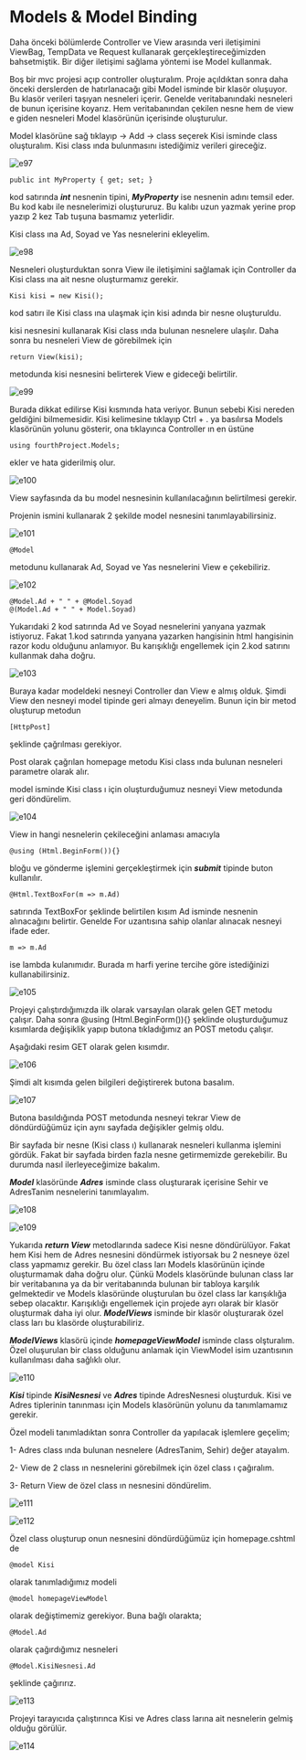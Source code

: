 **Models & Model Binding**
================================

Daha önceki bölümlerde Controller ve View arasında veri iletişimini ViewBag, TempData ve Request kullanarak gerçekleştireceğimizden bahsetmiştik. Bir diğer iletişimi sağlama yöntemi ise Model kullanmak.

Boş bir mvc projesi açıp controller oluşturalım. Proje açıldıktan sonra daha önceki derslerden de hatırlanacağı gibi Model isminde bir klasör oluşuyor. Bu klasör verileri taşıyan nesneleri içerir. Genelde veritabanındaki nesneleri de bunun içerisine koyarız. Hem veritabanından çekilen nesne hem de view e giden nesneleri Model klasörünün içerisinde oluşturulur.

Model klasörüne sağ tıklayıp -> Add -> class seçerek Kisi isminde class oluşturalım. Kisi class ında bulunmasını istediğimiz verileri gireceğiz.

![e97](https://user-images.githubusercontent.com/21074849/40741714-d201cc26-6454-11e8-8da5-9442f5a44400.png)

~~~~~~~~~~~~~~~~~~~~~~~~~~~~~~~~~~~~~~~~~~~~~~~~~~~~~~~~~~~~~~~~~~~~~~~~~~~~
public int MyProperty { get; set; } 
~~~~~~~~~~~~~~~~~~~~~~~~~~~~~~~~~~~~~~~~~~~~~~~~~~~~~~~~~~~~~~~~~~~~~~~~~~~~

kod satırında ***int*** nesnenin tipini, ***MyProperty***  ise nesnenin adını temsil eder. Bu kod kabı ile nesnelerimizi oluştururuz. Bu kalıbı uzun yazmak yerine prop yazıp 2 kez Tab tuşuna basmamız yeterlidir.
 
Kisi class ına Ad, Soyad ve Yas nesnelerini ekleyelim.

![e98](https://user-images.githubusercontent.com/21074849/40741715-d2443cfa-6454-11e8-8883-24c56d7d6490.png)

Nesneleri oluşturduktan sonra View ile iletişimini sağlamak için Controller da Kisi class ına ait nesne oluşturmamız gerekir.

~~~~~~~~~~~~~~~~~~~~~~~~~~~~~~~~~~~~~~~~~~~~~~~~~~~~~~~~~~~~~~~~~~~~~~~~~~~~
Kisi kisi = new Kisi();
~~~~~~~~~~~~~~~~~~~~~~~~~~~~~~~~~~~~~~~~~~~~~~~~~~~~~~~~~~~~~~~~~~~~~~~~~~~~

kod satırı ile Kisi class ına ulaşmak için kisi adında bir nesne oluşturuldu.

kisi nesnesini kullanarak Kisi class ında bulunan nesnelere ulaşılır. Daha sonra bu nesneleri View de görebilmek için 

~~~~~~~~~~~~~~~~~~~~~~~~~~~~~~~~~~~~~~~~~~~~~~~~~~~~~~~~~~~~~~~~~~~~~~~~~~~~
return View(kisi); 
~~~~~~~~~~~~~~~~~~~~~~~~~~~~~~~~~~~~~~~~~~~~~~~~~~~~~~~~~~~~~~~~~~~~~~~~~~~~

metodunda kisi nesnesini belirterek View e gideceği belirtilir.

![e99](https://user-images.githubusercontent.com/21074849/40741716-d27235ba-6454-11e8-9558-188703a0ab77.png)

Burada dikkat edilirse Kisi kısmında hata veriyor. Bunun sebebi Kisi nereden geldiğini bilmemesidir. Kisi kelimesine tıklayıp Ctrl + . ya basılırsa Models klasörünün yolunu gösterir, ona tıklayınca Controller ın en üstüne 

~~~~~~~~~~~~~~~~~~~~~~~~~~~~~~~~~~~~~~~~~~~~~~~~~~~~~~~~~~~~~~~~~~~~~~~~~~~~
using fourthProject.Models;
~~~~~~~~~~~~~~~~~~~~~~~~~~~~~~~~~~~~~~~~~~~~~~~~~~~~~~~~~~~~~~~~~~~~~~~~~~~~

ekler ve hata giderilmiş olur.

![e100](https://user-images.githubusercontent.com/21074849/40741717-d2a4c3ae-6454-11e8-8cdb-2be1746457d5.png)

View sayfasında da bu model nesnesinin kullanılacağının belirtilmesi gerekir.

Projenin ismini kullanarak 2 şekilde model nesnesini tanımlayabilirsiniz.

![e101](https://user-images.githubusercontent.com/21074849/40741718-d30447de-6454-11e8-8716-d964e61c80c2.png)

~~~~~~~~~~~~~~~~~~~~~~~~~~~~~~~~~~~~~~~~~~~~~~~~~~~~~~~~~~~~~~~~~~~~~~~~~~~~
@Model
~~~~~~~~~~~~~~~~~~~~~~~~~~~~~~~~~~~~~~~~~~~~~~~~~~~~~~~~~~~~~~~~~~~~~~~~~~~~

metodunu kullanarak Ad, Soyad ve Yas nesnelerini View e çekebiliriz.

![e102](https://user-images.githubusercontent.com/21074849/40741719-d345e766-6454-11e8-955c-d264ecb2b7f4.png)

~~~~~~~~~~~~~~~~~~~~~~~~~~~~~~~~~~~~~~~~~~~~~~~~~~~~~~~~~~~~~~~~~~~~~~~~~~~~
@Model.Ad + " " + @Model.Soyad
@(Model.Ad + " " + Model.Soyad)
~~~~~~~~~~~~~~~~~~~~~~~~~~~~~~~~~~~~~~~~~~~~~~~~~~~~~~~~~~~~~~~~~~~~~~~~~~~~

Yukarıdaki 2 kod satırında Ad ve Soyad nesnelerini yanyana yazmak istiyoruz. Fakat 1.kod satırında yanyana yazarken hangisinin html hangisinin razor kodu olduğunu anlamıyor. Bu karışıklığı engellemek için 2.kod satırını kullanmak daha doğru.

![e103](https://user-images.githubusercontent.com/21074849/40741721-d3a42862-6454-11e8-853e-05793be7fc5b.png)

Buraya kadar modeldeki nesneyi Controller dan View e almış olduk. Şimdi View den nesneyi model tipinde geri almayı deneyelim. Bunun için bir metod oluşturup metodun 

~~~~~~~~~~~~~~~~~~~~~~~~~~~~~~~~~~~~~~~~~~~~~~~~~~~~~~~~~~~~~~~~~~~~~~~~~~~~
[HttpPost]
~~~~~~~~~~~~~~~~~~~~~~~~~~~~~~~~~~~~~~~~~~~~~~~~~~~~~~~~~~~~~~~~~~~~~~~~~~~~

şeklinde çağrılması gerekiyor.



Post olarak çağrılan homepage metodu Kisi class ında bulunan nesneleri parametre olarak alır. 

model isminde Kisi class ı için oluşturduğumuz nesneyi View metodunda geri döndürelim.

![e104](https://user-images.githubusercontent.com/21074849/40741722-d3d5018a-6454-11e8-8244-de86a6ecdb17.png)

View in hangi nesnelerin çekileceğini anlaması amacıyla 

~~~~~~~~~~~~~~~~~~~~~~~~~~~~~~~~~~~~~~~~~~~~~~~~~~~~~~~~~~~~~~~~~~~~~~~~~~~~
@using (Html.BeginForm()){} 
~~~~~~~~~~~~~~~~~~~~~~~~~~~~~~~~~~~~~~~~~~~~~~~~~~~~~~~~~~~~~~~~~~~~~~~~~~~~

bloğu ve gönderme işlemini gerçekleştirmek için ***submit*** tipinde buton kullanılır.

~~~~~~~~~~~~~~~~~~~~~~~~~~~~~~~~~~~~~~~~~~~~~~~~~~~~~~~~~~~~~~~~~~~~~~~~~~~~
@Html.TextBoxFor(m => m.Ad)
~~~~~~~~~~~~~~~~~~~~~~~~~~~~~~~~~~~~~~~~~~~~~~~~~~~~~~~~~~~~~~~~~~~~~~~~~~~~

satırında TextBoxFor şeklinde belirtilen kısım Ad isminde nesnenin alınacağını  belirtir. Genelde For uzantısına sahip olanlar alınacak nesneyi ifade eder. 

~~~~~~~~~~~~~~~~~~~~~~~~~~~~~~~~~~~~~~~~~~~~~~~~~~~~~~~~~~~~~~~~~~~~~~~~~~~~
m => m.Ad 
~~~~~~~~~~~~~~~~~~~~~~~~~~~~~~~~~~~~~~~~~~~~~~~~~~~~~~~~~~~~~~~~~~~~~~~~~~~~

ise lambda kulanımıdır. Burada m harfi yerine tercihe göre istediğinizi kullanabilirsiniz.

![e105](https://user-images.githubusercontent.com/21074849/40741723-d408e72a-6454-11e8-8b4a-ff7e615adf40.png)

Projeyi çalıştırdığımızda ilk olarak varsayılan olarak gelen GET metodu çalışır. Daha sonra @using (Html.BeginForm()){} şeklinde oluşturduğumuz kısımlarda değişiklik yapıp butona tıkladığımız an POST metodu çalışır.

Aşağıdaki resim GET olarak gelen kısımdır.

![e106](https://user-images.githubusercontent.com/21074849/40741725-d44e89b0-6454-11e8-8835-7cb7b1f255dc.png)

Şimdi alt kısımda gelen bilgileri değiştirerek butona basalım.

![e107](https://user-images.githubusercontent.com/21074849/40741726-d4a5cd1a-6454-11e8-8726-87dd9c4422f5.png)

Butona basıldığında POST metodunda nesneyi tekrar View de döndürdüğümüz için aynı sayfada değişikler gelmiş oldu.

Bir sayfada bir nesne (Kisi class ı) kullanarak nesneleri kullanma işlemini gördük. Fakat bir sayfada birden fazla nesne getirmemizde gerekebilir. Bu durumda nasıl ilerleyeceğimize bakalım.

***Model*** klasöründe ***Adres*** isminde class oluşturarak içerisine Sehir ve AdresTanim nesnelerini tanımlayalım.

![e108](https://user-images.githubusercontent.com/21074849/40741727-d4e9666a-6454-11e8-99ff-6e31c607dd48.png)

![e109](https://user-images.githubusercontent.com/21074849/40741728-d53994dc-6454-11e8-91de-5f12f42bdd99.png)

Yukarıda ***return View*** metodlarında sadece Kisi nesne döndürülüyor. Fakat hem Kisi hem de Adres nesnesini döndürmek istiyorsak bu 2 nesneye özel class yapmamız gerekir. Bu özel class ları Models klasörünün içinde oluşturmamak daha doğru olur. Çünkü Models klasöründe bulunan class lar bir veritabanına ya da bir veritabanında bulunan bir tabloya karşılık gelmektedir ve Models klasöründe oluşturulan bu özel class lar karışıklığa sebep olacaktır. Karışıklığı engellemek için projede ayrı olarak bir klasör oluşturmak daha iyi olur. ***ModelViews*** isminde bir klasör oluşturarak özel class ları bu klasörde oluşturabiliriz.  

***ModelViews*** klasörü içinde ***homepageViewModel*** isminde class olşturalım. Özel oluşurulan bir class olduğunu anlamak için ViewModel isim uzantısının kullanılması daha sağlıklı olur.

![e110](https://user-images.githubusercontent.com/21074849/40741729-d59591f6-6454-11e8-8e8e-021d64119795.png)

***Kisi*** tipinde ***KisiNesnesi*** ve ***Adres*** tipinde AdresNesnesi oluşturduk. Kisi ve Adres tiplerinin tanınması için Models klasörünün yolunu da tanımlamamız gerekir.

Özel modeli tanımladıktan sonra Controller da yapılacak işlemlere geçelim;

1-	Adres class ında bulunan nesnelere (AdresTanim, Sehir) değer atayalım.

2-	View de 2 class ın nesnelerini görebilmek için özel class ı çağıralım.

3-	Return View de özel class ın nesnesini döndürelim.

![e111](https://user-images.githubusercontent.com/21074849/40741731-d5c49df2-6454-11e8-804c-7052d1fea4a0.png)

![e112](https://user-images.githubusercontent.com/21074849/40741733-d61bc7e4-6454-11e8-9777-b0c132a95a39.png)

Özel class oluşturup onun nesnesini döndürdüğümüz için homepage.cshtml de 
~~~~~~~~~~~~~~~~~~~~~~~~~~~~~~~~~~~~~~~~~~~~~~~~~~~~~~~~~~~~~~~~~~~~~~~~~~~~
@model Kisi
~~~~~~~~~~~~~~~~~~~~~~~~~~~~~~~~~~~~~~~~~~~~~~~~~~~~~~~~~~~~~~~~~~~~~~~~~~~~

olarak tanımladığımız modeli 

~~~~~~~~~~~~~~~~~~~~~~~~~~~~~~~~~~~~~~~~~~~~~~~~~~~~~~~~~~~~~~~~~~~~~~~~~~~~
@model homepageViewModel
~~~~~~~~~~~~~~~~~~~~~~~~~~~~~~~~~~~~~~~~~~~~~~~~~~~~~~~~~~~~~~~~~~~~~~~~~~~~

olarak değiştimemiz gerekiyor. Buna bağlı olarakta;

~~~~~~~~~~~~~~~~~~~~~~~~~~~~~~~~~~~~~~~~~~~~~~~~~~~~~~~~~~~~~~~~~~~~~~~~~~~~
@Model.Ad
~~~~~~~~~~~~~~~~~~~~~~~~~~~~~~~~~~~~~~~~~~~~~~~~~~~~~~~~~~~~~~~~~~~~~~~~~~~~

olarak çağırdığımız nesneleri
~~~~~~~~~~~~~~~~~~~~~~~~~~~~~~~~~~~~~~~~~~~~~~~~~~~~~~~~~~~~~~~~~~~~~~~~~~~~
@Model.KisiNesnesi.Ad
~~~~~~~~~~~~~~~~~~~~~~~~~~~~~~~~~~~~~~~~~~~~~~~~~~~~~~~~~~~~~~~~~~~~~~~~~~~~

şeklinde çağırırız.

![e113](https://user-images.githubusercontent.com/21074849/40741734-d6502642-6454-11e8-9823-8533737e3967.png)

Projeyi tarayıcıda çalıştırınca Kisi ve Adres class larına ait nesnelerin gelmiş olduğu görülür.

![e114](https://user-images.githubusercontent.com/21074849/40745985-b1d2478e-6461-11e8-984e-2c0267b5311b.png)

